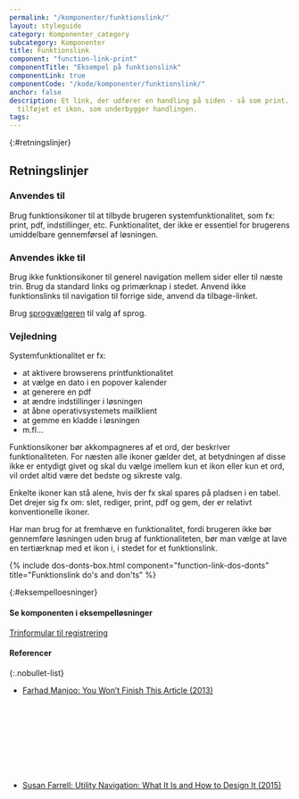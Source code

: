 ```yaml
---
permalink: "/komponenter/funktionslink/"
layout: styleguide
category: Komponenter_category
subcategory: Komponenter
title: Funktionslink
component: "function-link-print"
componentTitle: "Eksempel på funktionslink"
componentLink: true
componentCode: "/kode/komponenter/funktionslink/"
anchor: false
description: Et link, der udfører en handling på siden - så som print. Der er gerne
  tilføjet et ikon, som underbygger handlingen.
tags:
---
```


{:#retningslinjer}
## Retningslinjer

### Anvendes til

Brug funktionsikoner til at tilbyde brugeren systemfunktionalitet, som fx: print, pdf, indstillinger, etc. Funktionalitet, der ikke er essentiel for brugerens umiddelbare gennemførsel af løsningen.

### Anvendes ikke til

Brug ikke funktionsikoner til generel navigation mellem sider eller til næste trin. Brug da standard links og primærknap i stedet. Anvend ikke funktionslinks til navigation til forrige side, anvend da tilbage-linket.

Brug <a href="/komponenter/sprogvaelger/">sprogvælgeren</a> til valg af sprog.

### Vejledning

Systemfunktionalitet er fx:

- at aktivere browserens printfunktionalitet
- at vælge en dato i en popover kalender
- at generere en pdf
- at ændre indstillinger i løsningen
- at åbne operativsystemets mailklient
- at gemme en kladde i løsningen
- m.fl...

Funktionsikoner bør akkompagneres af et ord, der beskriver funktionaliteten. For næsten alle ikoner gælder det, at betydningen af disse ikke er entydigt givet og skal du vælge imellem kun et ikon eller kun et ord, vil ordet altid være det bedste og sikreste valg.

Enkelte ikoner kan stå alene, hvis der fx skal spares på pladsen i en tabel. Det drejer sig fx om: slet, rediger, print, pdf og gem, der er relativt konventionelle ikoner.

Har man brug for at fremhæve en funktionalitet, fordi brugeren ikke bør gennemføre løsningen uden brug af funktionaliteten, bør man vælge at lave en tertiærknap med et ikon i, i stedet for et funktionslink.

{% include dos-donts-box.html component="function-link-dos-donts" title="Funktionslink do's and don'ts" %}

{:#eksempelloesninger}
#### Se komponenten i eksempelløsninger

<a href="/pages/eksempler/trinformular-til-registrering/registrering-1/?r={{page.permalink}}%23eksempelloesninger" title="Vis eksempel 'Trinformular til registrering'">Trinformular til registrering</a>

#### Referencer

{:.nobullet-list}
- <a href="https://slate.com/technology/2013/06/how-people-read-online-why-you-wont-finish-this-article.html" class="icon-link">Farhad Manjoo: You Won’t Finish This Article (2013)<svg class="icon-svg" focusable="false" aria-hidden="true"><use xlink:href="#open-in-new"></use></svg></a>
- <a href="https://www.nngroup.com/articles/utility-navigation/" class="icon-link">Susan Farrell: Utility Navigation: What It Is and How to Design It (2015)<svg class="icon-svg" focusable="false" aria-hidden="true"><use xlink:href="#open-in-new"></use></svg></a>

